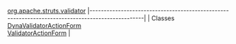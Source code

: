 [org.apache.struts.validator](../../../../org/apache/struts/validator/package-summary.html.md)
|-------------------------------------------------------------------------------------------------|
| Classes                                                                                         
  [DynaValidatorActionForm](DynaValidatorActionForm.html.md "class in org.apache.struts.validator")  
  [ValidatorActionForm](ValidatorActionForm.html.md "class in org.apache.struts.validator")          |


